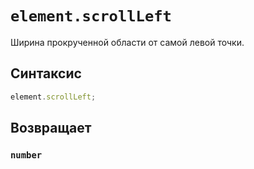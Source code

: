 # `element.scrollLeft`

Ширина прокрученной области от самой левой точки.

## Синтаксис

```js
element.scrollLeft;
```

## Возвращает

### `number`

